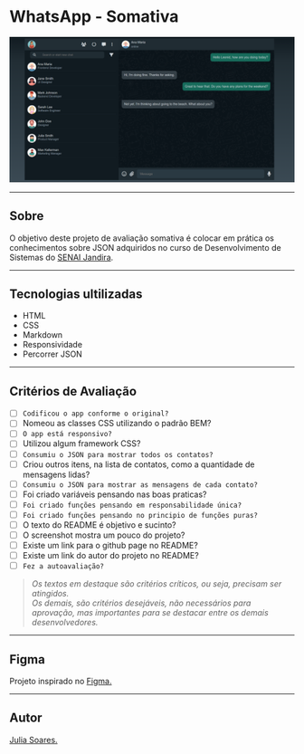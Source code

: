 # WhatsApp - Somativa
![](./img/screenshot-whatsapp.png)

------
## Sobre
O objetivo deste projeto de avaliação somativa é colocar em prática os conhecimentos sobre JSON adquiridos no curso de Desenvolvimento de Sistemas do [SENAI Jandira](https://jandira.sp.senai.br/).

-----
## Tecnologias ultilizadas
- HTML
- CSS
- Markdown
- Responsividade
- Percorrer JSON

------

## Critérios de Avaliação
- [ ] `Codificou o app conforme o original?`
- [ ] Nomeou as classes CSS utilizando o padrão BEM?
- [ ] `O app está responsivo?`
- [ ] Utilizou algum framework CSS?
- [ ] `Consumiu o JSON para mostrar todos os contatos?`
- [ ] Criou outros itens, na lista de contatos, como a quantidade de mensagens lidas?
- [ ] `Consumiu o JSON para mostrar as mensagens de cada contato?`
- [ ] Foi criado variáveis pensando nas boas praticas?
- [ ] `Foi criado funções pensando em responsabilidade única?`
- [ ] `Foi criado funções pensando no principio de funções puras?`
- [ ] O texto do README é objetivo e sucinto?
- [ ] O screenshot mostra um pouco do projeto?
- [ ] Existe um link para o github page no README?
- [ ] Existe um link do autor do projeto no README?
- [ ] `Fez a autoavaliação?`
  
> *Os textos em destaque são critérios críticos, ou seja, precisam ser atingidos.* <br>
> *Os demais, são critérios desejáveis, não necessários para aprovação, mas importantes para se destacar entre os demais desenvolvedores.*

-----
## Figma

Projeto inspirado no [Figma.](https://www.figma.com/file/x3IgYfV68XfqmIvByoZ43E/WhatsApp-somativa?node-id=0%3A1&t=pDvrDXsRZHpPceqy-0)

----- 
## Autor

[Julia Soares.](https://github.com/Xul14)
